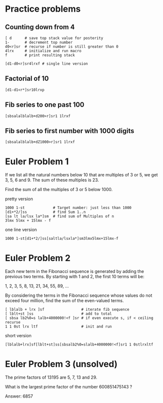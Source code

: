 # Practice problems

## Counting down from 4

    [ d      # save top stack value for posterity
    1-       # decrement top number
    d0<r]sr  # recurse if number is still greater than 0
    4lrx     # initialize and run macro
    f        # print resulting stack

    [d1-d0<r]sr4lrxf # single line version

## Factorial of 10

    [d1-d1<r*]sr10lrxp

## Fib series to one past 100

    [sbsalalblalb+d200>r]sr1 1lrxf

## Fib series to first number with 1000 digits

    [sbsalalblalb+dZ1000>r]sr1 1lrxf

# Euler Problem 1
If we list all the natural numbers below 10 that are multiples of 3 or
5, we get 3, 5, 6 and 9. The sum of these multiples is 23.

Find the sum of all the multiples of 3 or 5 below 1000.

pretty version

    1000 1-st             # Target number: just less than 1000
    [d1+*2/]ss            # find Sum 1..n
    [sa lt la/lsx la*]sm  # find sum of Multiples of n
    3lmx 5lmx + 15lmx - f

one line version

    1000 1-st[d1+*2/]ss[saltla/lsxla*]sm3lmx5lmx+15lmx-f

# Euler Problem 2
Each new term in the Fibonacci sequence is generated by adding the
previous two terms. By starting with 1 and 2, the first 10 terms will
be:

1, 2, 3, 5, 8, 13, 21, 34, 55, 89, ...

By considering the terms in the Fibonacci sequence whose values do not
exceed four million, find the sum of the even-valued terms.

    [ lblalb + lrx ]sf                 # iterate fib sequence
    [ lblt+st ]ss                      # add to total
    [ sbsa lb2%0=s lalb+4000000!<f ]sr # if even execute s, if < ceiling recurse
    1 1 0st lrx ltf                    # init and run

short version

    [lblalb+lrx]sf[lblt+st]ss[sbsalb2%0=slalb+4000000!<f]sr1 1 0stlrxltf

# Euler Problem 3 (unsolved)
The prime factors of 13195 are 5, 7, 13 and 29.

What is the largest prime factor of the number 600851475143 ?

Answer: 6857

